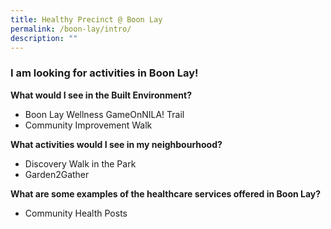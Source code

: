 ```yaml
---
title: Healthy Precinct @ Boon Lay
permalink: /boon-lay/intro/
description: ""
---
```

### **I am looking for activities in Boon Lay!**

**What would I see in the Built Environment?**
* Boon Lay Wellness GameOnNILA! Trail
* Community Improvement Walk

**What activities would I see in my neighbourhood?**
* Discovery Walk in the Park
* Garden2Gather

**What are some examples of the healthcare services offered in Boon Lay?**
* Community Health Posts